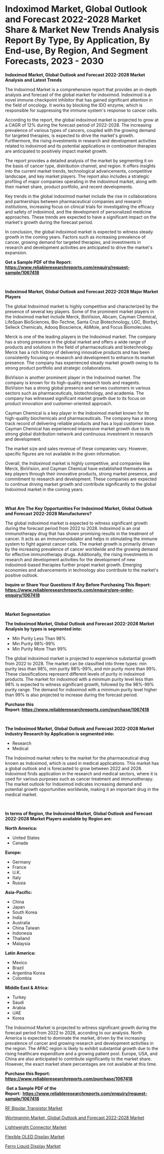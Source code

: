 <p><h1>Indoximod Market, Global Outlook and Forecast 2022-2028 Market Share & Market New Trends Analysis Report By Type, By Application, By End-use, By Region, And Segment Forecasts, 2023 - 2030</h1></p><p><strong>Indoximod Market, Global Outlook and Forecast 2022-2028 Market Analysis and Latest Trends</strong></p>
<p><p>The Indoximod Market is a comprehensive report that provides an in-depth analysis and forecast of the global market for indoximod. Indoximod is a novel immune checkpoint inhibitor that has gained significant attention in the field of oncology. It works by blocking the IDO enzyme, which is responsible for suppressing the immune system's response to cancer cells.</p><p>According to the report, the global indoximod market is projected to grow at a CAGR of 12% during the forecast period of 2022-2028. The increasing prevalence of various types of cancers, coupled with the growing demand for targeted therapies, is expected to drive the market's growth. Furthermore, the rising investments in research and development activities related to indoximod and its potential applications in combination therapies are anticipated to positively impact market growth.</p><p>The report provides a detailed analysis of the market by segmenting it on the basis of cancer type, distribution channel, and region. It offers insights into the current market trends, technological advancements, competitive landscape, and key market players. The report also includes a strategic profiling of major companies operating in the indoximod market, along with their market share, product portfolio, and recent developments.</p><p>Key trends in the global indoximod market include the rise in collaborations and partnerships between pharmaceutical companies and research institutions, increasing focus on clinical trials for investigating the efficacy and safety of indoximod, and the development of personalized medicine approaches. These trends are expected to have a significant impact on the market's growth during the forecast period.</p><p>In conclusion, the global indoximod market is expected to witness steady growth in the coming years. Factors such as increasing prevalence of cancer, growing demand for targeted therapies, and investments in research and development activities are anticipated to drive the market's expansion.</p></p>
<p><strong>Get a Sample PDF of the Report:&nbsp; <a href="https://www.reliableresearchreports.com/enquiry/request-sample/1067418">https://www.reliableresearchreports.com/enquiry/request-sample/1067418</a></strong></p>
<p>&nbsp;</p>
<p><strong>Indoximod Market, Global Outlook and Forecast 2022-2028 Major Market Players</strong></p>
<p><p>The global Indoximod market is highly competitive and characterized by the presence of several key players. Some of the prominent market players in the Indoximod market include Merck, BioVision, Abcam, Cayman Chemical, LifeSpan BioSciences, Bio-Techne, Santa Cruz Biotechnology, LGC, Biorbyt, Selleck Chemicals, Adooq Bioscience, AbMole, and Focus Biomolecules.</p><p>Merck is one of the leading players in the Indoximod market. The company has a strong presence in the global market and offers a wide range of products and solutions in the field of pharmaceuticals and biotechnology. Merck has a rich history of delivering innovative products and has been consistently focusing on research and development to enhance its market presence. The company has experienced steady market growth owing to its strong product portfolio and strategic collaborations.</p><p>BioVision is another prominent player in the Indoximod market. The company is known for its high-quality research tools and reagents. BioVision has a strong global presence and serves customers in various sectors such as pharmaceuticals, biotechnology, and academia. The company has witnessed significant market growth due to its focus on product innovation and customer-oriented approach.</p><p>Cayman Chemical is a key player in the Indoximod market known for its high-quality biochemicals and pharmaceuticals. The company has a strong track record of delivering reliable products and has a loyal customer base. Cayman Chemical has experienced impressive market growth due to its strong global distribution network and continuous investment in research and development.</p><p>The market size and sales revenue of these companies vary. However, specific figures are not available in the given information.</p><p>Overall, the Indoximod market is highly competitive, and companies like Merck, BioVision, and Cayman Chemical have established themselves as key players through their innovative products, strong market presence, and commitment to research and development. These companies are expected to continue driving market growth and contribute significantly to the global Indoximod market in the coming years.</p></p>
<p>&nbsp;</p>
<p><strong>What Are The Key Opportunities For Indoximod Market, Global Outlook and Forecast 2022-2028 Manufacturers?</strong></p>
<p><p>The global indoximod market is expected to witness significant growth during the forecast period from 2022 to 2028. Indoximod is an oral immunotherapy drug that has shown promising results in the treatment of cancer. It acts as an immunomodulator and helps in stimulating the immune system to fight against cancer cells. The market growth is primarily driven by the increasing prevalence of cancer worldwide and the growing demand for effective immunotherapy drugs. Additionally, the rising investments in research and development activities for the development of new indoximod-based therapies further propel market growth. Emerging economies and advancements in technology also contribute to the market's positive outlook.</p></p>
<p><strong>Inquire or Share Your Questions If Any Before Purchasing This Report: <a href="https://www.reliableresearchreports.com/enquiry/pre-order-enquiry/1067418">https://www.reliableresearchreports.com/enquiry/pre-order-enquiry/1067418</a></strong></p>
<p>&nbsp;</p>
<p><strong>Market Segmentation</strong></p>
<p><strong>The Indoximod Market, Global Outlook and Forecast 2022-2028 Market Analysis by types is segmented into:</strong></p>
<p><ul><li>Min Purity Less Than 98%</li><li>Min Purity 98%-99%</li><li>Min Purity More Than 99%</li></ul></p>
<p><p>The global indoximod market is projected to experience substantial growth from 2022 to 2028. The market can be classified into three types: min purity less than 98%, min purity 98%-99%, and min purity more than 99%. These classifications represent different levels of purity in indoximod products. The market for indoximod with a minimum purity level less than 98% is expected to witness significant growth, followed by the 98%-99% purity range. The demand for indoximod with a minimum purity level higher than 99% is also projected to increase during the forecast period.</p></p>
<p><strong>Purchase this Report:&nbsp;<a href="https://www.reliableresearchreports.com/purchase/1067418">https://www.reliableresearchreports.com/purchase/1067418</a></strong></p>
<p>&nbsp;</p>
<p><strong>The Indoximod Market, Global Outlook and Forecast 2022-2028 Market Industry Research by Application is segmented into:</strong></p>
<p><ul><li>Research</li><li>Medical</li></ul></p>
<p><p>The Indoximod market refers to the market for the pharmaceutical drug known as Indoximod, which is used in medical applications. This market has a global outlook and is forecasted to grow between 2022 and 2028. Indoximod finds application in the research and medical sectors, where it is used for various purposes such as cancer treatment and immunotherapy. The market outlook for Indoximod indicates increasing demand and potential growth opportunities worldwide, making it an important drug in the medical market.</p></p>
<p>&nbsp;</p>
<p><strong>In terms of Region, the Indoximod Market, Global Outlook and Forecast 2022-2028 Market Players available by Region are:</strong></p>
<p>
    <p> <strong> North America: </strong>
        <ul>
            <li>United States</li>
            <li>Canada</li>
        </ul>
        </p> 
    <p> <strong> Europe: </strong>
        <ul>
            <li>Germany</li>
            <li>France</li>
            <li>U.K.</li>
            <li>Italy</li>
            <li>Russia</li>
        </ul>
        </p> 
    <p> <strong> Asia-Pacific: </strong>
        <ul>
            <li>China</li>
            <li>Japan</li>
            <li>South Korea</li>
            <li>India</li>
            <li>Australia</li>
            <li>China Taiwan</li>
            <li>Indonesia</li>
            <li>Thailand</li>
            <li>Malaysia</li>
        </ul>
        </p> 
    <p> <strong> Latin America: </strong>
        <ul>
            <li>Mexico</li>
            <li>Brazil</li>
            <li>Argentina Korea</li>
            <li>Colombia</li>
        </ul>
        </p> 
    <p> <strong> Middle East & Africa: </strong>
        <ul>
            <li>Turkey</li>
            <li>Saudi</li>
            <li>Arabia</li>
            <li>UAE</li>
            <li>Korea</li>
        </ul>
    </p>
    </p>
<p><p>The Indoximod Market is projected to witness significant growth during the forecast period from 2022 to 2028, according to our analysis. North America is expected to dominate the market, driven by the increasing prevalence of cancer and growing research and development activities in the region. The APAC region is likely to exhibit substantial growth due to the rising healthcare expenditure and a growing patient pool. Europe, USA, and China are also anticipated to contribute significantly to the market share. However, the exact market share percentages are not available at this time.</p></p>
<p><strong>Purchase this Report: <a href="https://www.reliableresearchreports.com/purchase/1067418">https://www.reliableresearchreports.com/purchase/1067418</a></strong></p>
<p>&nbsp;<strong>Get a Sample PDF of the Report:&nbsp;&nbsp;<a href="https://www.reliableresearchreports.com/enquiry/request-sample/1067418">https://www.reliableresearchreports.com/enquiry/request-sample/1067418</a></strong></p>
<p><strong></strong></p>
<p><p><a href="https://www.reportprime.com/rf-bipolar-transistor-r5510">RF Bipolar Transistor Market</a></p><p><a href="https://github.com/RichRobinson5/Market-Research-Report-List-1/blob/main/wortmannin-market-global-outlook-and-forecast-2022-2028-market.md">Wortmannin Market, Global Outlook and Forecast 2022-2028 Market</a></p><p><a href="https://www.linkedin.com/pulse/lightweight-connector-market-size-share-amp-trends-analysis-qymie/">Lightweight Connector Market</a></p><p><a href="https://medium.com/@lorenzmayer1995/flexible-oled-display-market-size-growth-forecast-2023-2030-f19d44b221d6">Flexible OLED Display Market</a></p><p><a href="https://medium.com/@noelkunzei1/ferro-liquid-display-market-size-growth-forecast-2023-2030-ae27d15c2e90">Ferro Liquid Display Market</a></p></p>